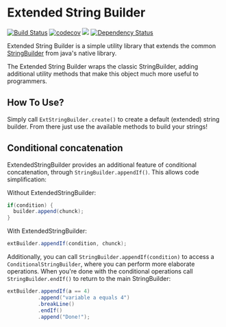 Extended String Builder
=======================
[![Build Status](https://travis-ci.org/JPDSousa/ExtendedStringBuilder.svg?branch=master)](https://travis-ci.org/JPDSousa/ExtendedStringBuilder)
[![codecov](https://codecov.io/gh/JPDSousa/ExtendedStringBuilder/branch/master/graph/badge.svg)](https://codecov.io/gh/JPDSousa/ExtendedStringBuilder)
[![](https://jitpack.io/v/JPDSousa/ExtendedStringBuilder.svg)](https://jitpack.io/#JPDSousa/ExtendedStringBuilder)
[![Dependency Status](https://www.versioneye.com/user/projects/59b563340fb24f0032e40c20/badge.svg?style=flat-square)](https://www.versioneye.com/user/projects/59b563340fb24f0032e40c20)

Extended String Builder is a simple utility library that extends the common [StringBuilder](https://docs.oracle.com/javase/7/docs/api/java/lang/StringBuilder.html) from java's native library.

The Extended String Builder wraps the classic StringBuilder, adding additional utility methods that make this object much more useful to programmers.

How To Use?
---------------

Simply call `ExtStringBuilder.create()` to create a default (extended) string builder. From there just use the available methods to build your strings!

Conditional concatenation
-------------------------

ExtendedStringBuilder provides an additional feature of conditional concatenation, through `StringBuilder.appendIf()`. This allows code simplification:

Without ExtendedStringBuilder:
```java
if(condition) {
  builder.append(chunck);
}
```
With ExtendedStringBuilder:
```java
extBuilder.appendIf(condition, chunck);
```

Additionally, you can call `StringBuilder.appendIf(condition)` to access a `ConditionalStringBuilder`, where you can perform more elaborate operations. When you're done with the conditional operations call `StringBuilder.endIf()` to return to the main StringBuilder:

```java
extBuilder.appendIf(a == 4)
          .append("variable a equals 4")
          .breakLine()
          .endIf()
          .append("Done!");
```
